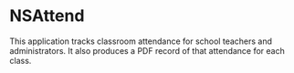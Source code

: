 # NSAttend

This application tracks classroom attendance for school teachers and administrators.
It also produces a PDF record of that attendance for each class.
